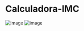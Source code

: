 # Calculadora-IMC

![image](https://user-images.githubusercontent.com/89953265/199793972-6405d794-b495-495c-8b49-d9acab8096b9.png)
![image](https://user-images.githubusercontent.com/89953265/199799590-93da41fd-0382-41a3-a37e-2b485e967669.png)



